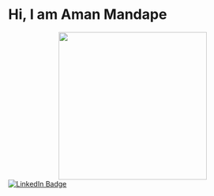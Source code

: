 # Hi, I am Aman Mandape


<div id="header" align="center">
  <img src="https://media.giphy.com/media/XVMsPe6EgULk5hljCE/giphy.gif" width="300"/>
</div>

<div id="badges">
  <a href="https://www.linkedin.com/in/amanvmandape/">
    <img src="https://img.shields.io/badge/LinkedIn-blue?style=for-the-badge&logo=linkedin&logoColor=white" alt="LinkedIn Badge"/>
  </a>
</div>

<div id="badges">
  <img src="https://komarev.com/ghpvc/?username=amanvmandape&style=flat-square&color=blue" alt=""/>
</div>

